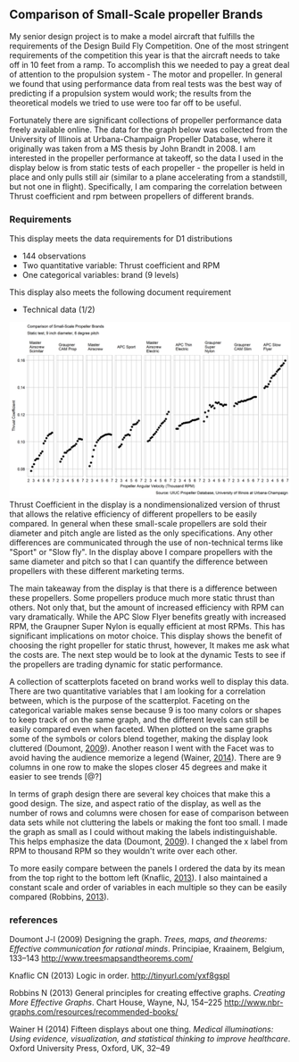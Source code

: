 
Comparison of Small-Scale propeller Brands
------------------------------------------

My senior design project is to make a model aircraft that fulfills the requirements of the Design Build Fly Competition. One of the most stringent requirements of the competition this year is that the aircraft needs to take off in 10 feet from a ramp. To accomplish this we needed to pay a great deal of attention to the propulsion system - The motor and propeller. In general we found that using performance data from real tests was the best way of predicting if a propulsion system would work; the results from the theoretical models we tried to use were too far off to be useful.

Fortunately there are significant collections of propeller performance data freely available online. The data for the graph below was collected from the University of Illinois at Urbana-Champaign Propeller Database, where it originally was taken from a MS thesis by John Brandt in 2008. I am interested in the propeller performance at takeoff, so the data I used in the display below is from static tests of each propeller - the propeller is held in place and only pulls still air (similar to a plane accelerating from a standstill, but not one in flight). Specifically, I am comparing the correlation between Thrust coefficient and rpm between propellers of different brands.

### Requirements

This display meets the data requirements for D1 distributions

-   144 observations
-   Two quantitative variable: Thrust coefficient and RPM
-   One categorical variables: brand (9 levels)

This display also meets the following document requirement

-   Technical data (1/2)

![](../figures/d3_Propeller.png) Thrust Coefficient in the display is a nondimensionalized version of thrust that allows the relative efficiency of different propellers to be easily compared. In general when these small-scale propellers are sold their diameter and pitch angle are listed as the only specifications. Any other differences are communicated through the use of non-technical terms like "Sport" or "Slow fly". In the display above I compare propellers with the same diameter and pitch so that I can quantify the difference between propellers with these different marketing terms.

The main takeaway from the display is that there is a difference between these propellers. Some propellers produce much more static thrust than others. Not only that, but the amount of increased efficiency with RPM can vary dramatically. While the APC Slow Flyer benefits greatly with increased RPM, the Graupner Super Nylon is equally efficient at most RPMs. This has significant implications on motor choice. This display shows the benefit of choosing the right propeller for static thrust, however, It makes me ask what the costs are. The next step would be to look at the dynamic Tests to see if the propellers are trading dynamic for static performance.

A collection of scatterplots faceted on brand works well to display this data. There are two quantitative variables that I am looking for a correlation between, which is the purpose of the scatterplot. Faceting on the categorical variable makes sense because 9 is too many colors or shapes to keep track of on the same graph, and the different levels can still be easily compared even when faceted. When plotted on the same graphs some of the symbols or colors blend together, making the display look cluttered (Doumont, [2009](#ref-Doumont:2009)). Another reason I went with the Facet was to avoid having the audience memorize a legend (Wainer, [2014](#ref-Wainer:2014)). There are 9 columns in one row to make the slopes closer 45 degrees and make it easier to see trends \[@?\]

In terms of graph design there are several key choices that make this a good design. The size, and aspect ratio of the display, as well as the number of rows and columns were chosen for ease of comparison between data sets while not cluttering the labels or making the font too small. I made the graph as small as I could without making the labels indistinguishable. This helps emphasize the data (Doumont, [2009](#ref-Doumont:2009)). I changed the x label from RPM to thousand RPM so they wouldn't write over each other.

To more easily compare between the panels I ordered the data by its mean from the top right to the bottom left (Knaflic, [2013](#ref-Knaflic:2013-09)). I also maintained a constant scale and order of variables in each multiple so they can be easily compared (Robbins, [2013](#ref-Robbins:2013a)).

### references

Doumont J-l (2009) Designing the graph. *Trees, maps, and theorems: Effective communication for rational minds*. Principiae, Kraainem, Belgium, 133–143 <http://www.treesmapsandtheorems.com/>

Knaflic CN (2013) Logic in order. <http://tinyurl.com/yxf8gspl>

Robbins N (2013) General principles for creating effective graphs. *Creating More Effective Graphs*. Chart House, Wayne, NJ, 154–225 <http://www.nbr-graphs.com/resources/recommended-books/>

Wainer H (2014) Fifteen displays about one thing. *Medical illuminations: Using evidence, visualization, and statistical thinking to improve healthcare*. Oxford University Press, Oxford, UK, 32–49

